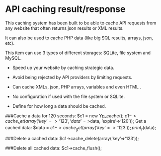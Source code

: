 # API caching result/response

This caching system has been built to be able to cache API requests from any website that often returns json results or XML results.

It can also be used to cache PHP data (like big SQL results, arrays, json, etc).

This item can use 3 types of different storages: SQLite, file system and MySQL.

- Speed up your website by caching strategic data.

- Avoid being rejected by API providers by limiting requests.

- Can cache XMLs, json, PHP arrays, variables and even HTML .

- No configuration if used with the file system or SQLite.

- Define for how long a data should be cached.

###Cache a data for 120 seconds:
$c1 = new Yp_cache();
$c1->cache_set(array(‘key’=>‘123’, ‘data’=>$data, ‘expire’=>‘120’));
Get a cached data:
$data = $c1->cache_get(array(‘key’=>‘123’));
print_r($data);

###Delete a cached data:
$c1->cache_delete(array(‘key’=>‘123’));

###Delete all cached data:
$c1->cache_flush();


